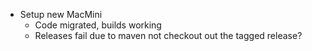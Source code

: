 - Setup new MacMini
	- Code migrated, builds working
	- Releases fail due to maven not checkout out the tagged release?